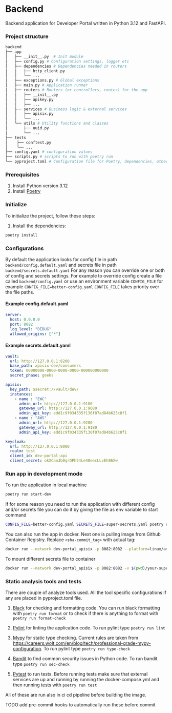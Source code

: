 # Backend
Backend application for Developer Portal written in Python 3.12 and FastAPI.

### Project structure
```bash
backend
├── app
│   ├── __init__.py  # Init module
│   ├── config.py # Configuration settings, logger etc
│   ├── dependencies # Dependencies needed in routers
│   │   ├── http_client.py
│   │   └── ...
│   ├── exceptions.py # Global exceptions
│   ├── main.py # Application runner
│   ├── routers # Routers (or controllers, routes) for the app
│   │   ├── __init__.py
│   │   ├── apikey.py
│   │   ├── ...
│   ├── services # Business logic & external services
│   │   ├── apisix.py
│   │   └── ...
│   └── utils # Utility functions and classes
│       ├── uuid.py
│       └── ...
├── tests
│    ├── conftest.py
│    └── ...
├── config.yaml # configuration values
├── scripts.py # scripts to run with poetry run
└── pyproject.toml # Configuration file for Poetry, dependencies, other metadata
```
### Prerequisites

1. Install Python version 3.12
2. Install [Poetry](https://python-poetry.org) 


### Initialize

To initialize the project, follow these steps:

1. Install the dependencies:
```bash
poetry install
```


### Configurations
By default the application looks for config file in path `backend/config.default.yaml` and secrets file in path `backend/secrets.default.yaml` 
For any reason you can override one or both of config and secrets settings. For example to override config create a file called `backend/config.yaml` or use an environment variable `CONFIG_FILE` for example `CONFIG_FILE=better-config.yaml`
`CONFIG_FILE` takes priority over the file paths.

#### Example config.default.yaml
```yaml
server:
  host: 0.0.0.0
  port: 8082
  log_level: "DEBUG"
  allowed_origins: ["*"]
```

#### Example secrets.default.yaml
```yaml
vault:
  url: http://127.0.0.1:8200
  base_path: apisix-dev/consumers
  token: 00000000-0000-0000-0000-000000000000
  secret_phase: geeks

apisix:
  key_path: $secret://vault/dev/
  instances:
    - name : "EWC"
      admin_url: http://127.0.0.1:9180
      gateway_url: http://127.0.0.1:9080
      admin_api_key: edd1c9f034335f136f87ad84b625c8f1
    - name : "AWS"
      admin_url: http://127.0.0.1:9280
      gateway_url: http://127.0.0.1:9180
      admin_api_key: edd1c9f034335f136f87ad84b625c8f1

keycloak:
  url: http://127.0.0.1:8080
  realm: test
  client_id: dev-portal-api
  client_secret: okXCanJb0qrDPh54Le40eecLLvEh86Xw
```

### Run app in development mode
To run the application in local machine
```bash
poetry run start-dev
```

If for some reason you need to run the application with different config and/or secrets file you can do it by giving the file as env variable to start command
```bash
CONFIG_FILE=better-config.yaml SECRETS_FILE=super-secrets.yaml poetry run start-dev
```

You can also run the app in docker. Next one is pulling image from Github Container Registry. Replace `<sha-commit_tag>` with actual tag:
```bash
docker run --network dev-portal_apisix -p 8082:8082 --platform=linux/amd64 ghcr.io/eurodeo/dev-portal/backend:<sha-commit_tag>
```
To mount different secrets file to container
```bash
docker run --network dev-portal_apisix -p 8082:8082 -v $(pwd)/your-super-secrets.yaml:/code/secrets.yaml --platform=linux/amd64 ghcr.io/eurodeo/dev-portal/backend:<sha-commit_tag>
```


### Static analysis tools and tests

There are couple of analyze tools used. All the tool specific configurations if any are placed in pyproject.toml file.

1. [Black](https://pypi.org/project/black/) for checking and formatting code. You can run black formatting with `poetry run format` or to check if there is anything to format with `poetry run format-check`

2. [Pylint](https://pylint.readthedocs.io/en/latest/) for linting the application code. To run pylint type `poetry run lint`

3. [Mypy](https://www.mypy-lang.org/) for static type checking. Current rules are taken from https://careers.wolt.com/en/blog/tech/professional-grade-mypy-configuration. To run pylint type `poetry run type-check`

4. [Bandit](https://bandit.readthedocs.io/en/latest/) to find common security issues in Python code. To run bandit type `poetry run sec-check`

5. [Pytest](https://docs.pytest.org/en/8.0.x/index.html) to run tests. Before running tests make sure that external services are up and running by running the docker-compose.yml and then running tests with `poetry run test`

All of these are run also in ci cd pipeline before building the image.

TODO add pre-commit hooks to automatically run these before commit

